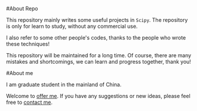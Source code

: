 #About Repo

This repository mainly writes some useful projects in `Scipy`. The repository is only for learn to study, without any commercial use. 

I also refer to some other people's codes, thanks to the people who wrote these techniques!

This repository will be maintained for a long time. Of course, there are many mistakes and shortcomings, we can learn and progress together, thank you!

#About me

I am graduate student in the mainland of China.

Welcome to [offer me](mailto:multitriumph92@gmail.com). If you have any suggestions or new ideas, please feel free to [contact me](mailto:multitriumph92@gmail.com).